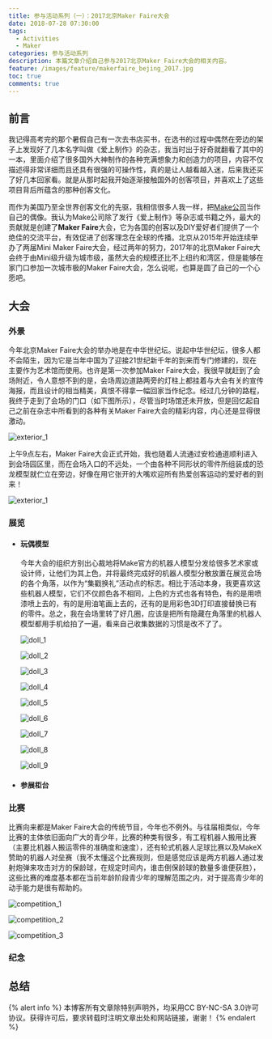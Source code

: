```yaml
---
title: 参与活动系列（一）：2017北京Maker Faire大会
date: 2018-07-28 07:30:00
tags:
  - Activities
  - Maker
categories: 参与活动系列
description: 本篇文章介绍自己参与2017北京Maker Faire大会的相关内容。
feature: /images/feature/makerfaire_bejing_2017.jpg
toc: true
comments: true
---
```


## 前言

我记得高考完的那个暑假自己有一次去书店买书，在选书的过程中偶然在旁边的架子上发现好了几本名字叫做《爱上制作》的杂志，我当时出于好奇就翻看了其中的一本，里面介绍了很多国外大神制作的各种充满想象力和创造力的项目，内容不仅描述得非常详细而且还具有很强的可操作性，真的是让人越看越入迷，后来我还买了好几本回家看。就是从那时起我开始逐渐接触国外的创客项目，并喜欢上了这些项目背后所蕴含的那种创客文化。

而作为美国乃至全世界创客文化的先驱，我相信很多人我一样，把[Make公司](https://makezine.com/)当作自己的偶像。我认为Make公司除了发行《爱上制作》等杂志或书籍之外，最大的贡献就是创建了**Maker Faire**大会，它为各国的创客以及DIY爱好者们提供了一个绝佳的交流平台，有效促进了创客理念在全球的传播。北京从2015年开始连续举办了两届Mini Maker Faire大会，经过两年的努力，2017年的北京Maker Faire大会终于由Mini级升级为城市级，虽然大会的规模还比不上纽约和湾区，但是能够在家门口参加一次城市极的Maker Faire大会，怎么说呢，也算是圆了自己的一个心愿吧。

<!--more-->

## 大会

### 外景

今年北京Maker Faire大会的举办地是在中华世纪坛。说起中华世纪坛，很多人都不会陌生，因为它是当年中国为了迎接21世纪新千年的到来而专门修建的，现在主要作为艺术馆而使用。也许是第一次参加Maker Faire大会，我很早就赶到了会场附近，令人意想不到的是，会场周边道路两旁的灯柱上都挂着与大会有关的宣传海报，而且设计的相当精美，真恨不得拿一幅回家当作纪念。经过几分钟的路程，我终于走到了会场的门口（如下图所示），尽管当时场馆还未开放，但是回忆起自己之前在杂志中所看到的各种有关Maker Faire大会的精彩内容，内心还是显得很激动。

![exterior_1](http://media.myyerrol.io/images/activities/makerfaire_beijing_2017/exterior/exterior_1.jpg)

上午9点左右，Maker Faire大会正式开始，我也随着人流通过安检通道顺利进入到会场园区里，而在会场入口的不远处，一个由各种不同形状的零件所组装成的恐龙模型就伫立在旁边，好像在用它张开的大嘴欢迎所有热爱创客运动的爱好者的到来！

![exterior_1](http://media.myyerrol.io/images/activities/makerfaire_beijing_2017/exterior/exterior_2.jpg)

### 展览

- #### 玩偶模型

  今年大会的组织方别出心裁地将Make官方的机器人模型分发给很多艺术家或设计师，让他们为其上色，并将最终完成好的机器人模型分散放置在展览会场的各个角落，以作为“集戳换礼”活动点的标志。相比于活动本身，我更喜欢这些机器人模型，它们不仅颜色各不相同，上色的方式也各有特色，有的是用喷漆喷上去的，有的是用油笔画上去的，还有的是用彩色3D打印直接替换已有的零件。总之，我在会场里转了好几圈，应该是把所有隐藏在角落里的机器人模型都用手机给拍了一遍，看来自己收集数据的习惯是改不了了。

  ![doll_1](http://media.myyerrol.io/images/activities/makerfaire_beijing_2017/exhibition/dolls/doll_1.jpg)

  ![doll_2](http://media.myyerrol.io/images/activities/makerfaire_beijing_2017/exhibition/dolls/doll_2.jpg)

  ![doll_3](http://media.myyerrol.io/images/activities/makerfaire_beijing_2017/exhibition/dolls/doll_3.jpg)

  ![doll_4](http://media.myyerrol.io/images/activities/makerfaire_beijing_2017/exhibition/dolls/doll_4.jpg)

  ![doll_5](http://media.myyerrol.io/images/activities/makerfaire_beijing_2017/exhibition/dolls/doll_5.jpg)

  ![doll_6](http://media.myyerrol.io/images/activities/makerfaire_beijing_2017/exhibition/dolls/doll_6.jpg)

  ![doll_7](http://media.myyerrol.io/images/activities/makerfaire_beijing_2017/exhibition/dolls/doll_7.jpg)

  ![doll_8](http://media.myyerrol.io/images/activities/makerfaire_beijing_2017/exhibition/dolls/doll_8.jpg)

  ![doll_9](http://media.myyerrol.io/images/activities/makerfaire_beijing_2017/exhibition/dolls/doll_9.jpg)

- #### 参展柜台

### 比赛

比赛向来都是Maker Faire大会的传统节目，今年也不例外。与往届相类似，今年比赛的主体依旧面向广大的青少年，比赛的种类有很多，有工程机器人搬用比赛（主要比机器人搬运零件的准确度和速度），还有轮式机器人足球比赛以及MakeX赞助的机器人对垒赛（我不太懂这个比赛规则，但是感觉应该是两方机器人通过发射炮弹来攻击对方的保龄球，在规定时间内，谁击倒保龄球的数量多谁便获胜），这些比赛的难度基本都在当前年龄阶段青少年的理解范围之内，对于提高青少年的动手能力是很有帮助的。

![competition_1](http://media.myyerrol.io/images/activities/makerfaire_beijing_2017/competition/competition_1.jpg)

![competition_2](http://media.myyerrol.io/images/activities/makerfaire_beijing_2017/competition/competition_2.jpg)

![competition_3](http://media.myyerrol.io/images/activities/makerfaire_beijing_2017/competition/competition_3.jpg)

### 纪念

## 总结

{% alert info %}
本博客所有文章除特别声明外，均采用CC BY-NC-SA 3.0许可协议。获得许可后，要求转载时注明文章出处和网站链接，谢谢！
{% endalert %}
